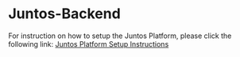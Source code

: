 # Juntos-Backend
For instruction on how to setup the Juntos Platform, please click the following link: [Juntos Platform Setup Instructions](https://github.com/CheCm19/Juntos-Mobile/blob/master/README.md)